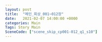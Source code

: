 ```yaml
---
layout: post
title:  "메인_회상_001~012장"
date:   2021-02-07 14:00:00 +0000
categories: Main
Tags: Story Main
SceneCode: ["scene_skip_cp001-012_q1_s10"]
---
```


